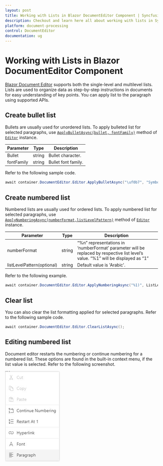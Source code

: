 ```yaml
---
layout: post
title: Working with Lists in Blazor DocumentEditor Component | Syncfusion
description: Checkout and learn here all about working with lists in Syncfusion Blazor DocumentEditor component and more.
platform: document-processing
control: DocumentEditor
documentation: ug
---
```


# Working with Lists in Blazor DocumentEditor Component

[Blazor Document Editor](https://www.syncfusion.com/blazor-components/blazor-word-processor) supports both the single-level and multilevel lists. Lists are used to organize data as step-by-step instructions in documents for easy understanding of key points. You can apply list to the paragraph using supported APIs.

## Create bullet list

Bullets are usually used for unordered lists. To apply bulleted list for selected paragraphs, use [`ApplyBulletAsync(bullet, fontFamily)`](https://help.syncfusion.com/cr/blazor/Syncfusion.Blazor.DocumentEditor.EditorModule.html#Syncfusion_Blazor_DocumentEditor_EditorModule_ApplyBulletAsync_System_String_System_String_) method of [`Editor`](https://help.syncfusion.com/cr/blazor/Syncfusion.Blazor.DocumentEditor.EditorModule.html) instance.

|Parameter|Type|Description|
|---------|----|-----------|
|Bullet|string|Bullet character.|
|fontFamily|string|Bullet font family.|

Refer to the following sample code.

```csharp
await container.DocumentEditor.Editor.ApplyBulletAsync("\uf0b7", "Symbol");
```

## Create numbered list

Numbered lists are usually used for ordered lists. To apply numbered list for selected paragraphs, use [`ApplyNumberingAsync(numberFormat,listLevelPattern)`](https://help.syncfusion.com/cr/blazor/Syncfusion.Blazor.DocumentEditor.EditorModule.html#Syncfusion_Blazor_DocumentEditor_EditorModule_ApplyNumberingAsync_System_String_System_Nullable_Syncfusion_Blazor_DocumentEditor_ListLevelPattern__) method of [`Editor`](https://help.syncfusion.com/cr/blazor/Syncfusion.Blazor.DocumentEditor.EditorModule.html) instance.

|Parameter|Type|Description|
|---------|----|-----------|
|numberFormat|string|“%n” representations in ‘numberFormat’ parameter will be replaced by respective list level’s value. “%1” will be displayed as “1”|
|listLevelPattern(optional)|string|Default value is 'Arabic'.|

Refer to the following example.

```csharp
await container.DocumentEditor.Editor.ApplyNumberingAsync("%1)", ListLevelPattern.UpRoman);
```

## Clear list

You can also clear the list formatting applied for selected paragraphs. Refer to the following sample code.

```csharp
await container.DocumentEditor.Editor.ClearListAsync();
```

## Editing numbered list

Document editor restarts the numbering or continue numbering for a numbered list. These options are found in the built-in context menu, if the list value is selected. Refer to the following screenshot.

![Blazor DocumentEditor with List](images/blazor-document-editor-list.jpeg)